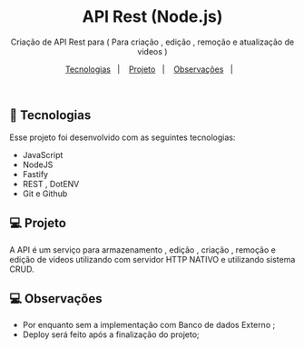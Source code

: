 <h1 align="center"> API Rest (Node.js) </h1>

<p align="center">
Criação de API Rest para ( Para criação , edição , remoção e atualização de videos ) <br/>

<p align="center">
  <a href="#-tecnologias">Tecnologias</a>&nbsp;&nbsp;&nbsp;|&nbsp;&nbsp;&nbsp;
  <a href="#-projeto">Projeto</a>&nbsp;&nbsp;&nbsp;|&nbsp;&nbsp;&nbsp;
  <a href="#-observações">Observações</a>&nbsp;&nbsp;&nbsp;|&nbsp;&nbsp;&nbsp;
</p>

<br>

## 🚀 Tecnologias

Esse projeto foi desenvolvido com as seguintes tecnologias:

- JavaScript
- NodeJS
- Fastify
- REST , DotENV
- Git e Github

## 💻 Projeto

A API é um serviço para armazenamento , edição , criação , remoção e edição de
videos utilizando com servidor HTTP NATIVO e utilizando sistema CRUD.

## 💻 Observações

- Por enquanto sem a implementação com Banco de dados Externo ;
- Deploy será feito após a finalização do projeto;